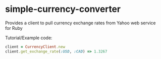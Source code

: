# simple-currency-converter
Provides a client to pull currency exchange rates from Yahoo web service for Ruby

Tutorial/Example code:

``` ruby
client = CurrencyClient.new
client.get_exchange_rate(:USD, :CAD) => 1.3267